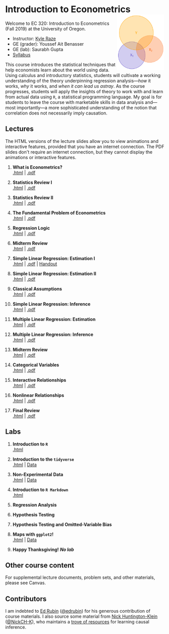 # Introduction to Econometrics <img align="right" height="175" src="fig_venn.png">

Welcome to EC 320: Introduction to Econometrics (Fall 2019) at the University of Oregon.

- Instructor: [Kyle Raze](https://kyleraze.com)
- GE (grader): Youssef Ait Benasser
- GE (lab): Saurabh Gupta 
- [Syllabus](https://raw.githack.com/kyleraze/EC320_Econometrics/master/Syllabus/syllabus.pdf)

This course introduces the statistical techniques that help economists learn about the world using data. Using calculus and introductory statistics, students will cultivate a working understanding of the theory underpinning regression analysis&mdash;*how* it works, *why* it works, and *when it can lead us astray*. As the course progresses, students will apply the insights of theory to work with and learn from actual data using `R`, a statistical programming language. My goal is for students to leave the course with marketable skills in data analysis and&mdash;most importantly&mdash;a more sophisticated understanding of the notion that correlation does not necessarily imply causation.

## Lectures

The HTML versions of the lecture slides allow you to view animations and interactive features, provided that you have an internet connection. The PDF slides don't require an internet connection, but they cannot display the animations or interactive features.

1. **What is Econometrics?** <br> [.html](https://raw.githack.com/kyleraze/EC320_Econometrics/master/Lectures/01-Introduction/01-Introduction.html) | [.pdf](https://raw.githack.com/kyleraze/EC320_Econometrics/master/Lectures/01-Introduction/01-Introduction.pdf)

2. **Statistics Review I** <br> [.html](https://raw.githack.com/kyleraze/EC320_Econometrics/master/Lectures/02-Statistics_Review/02-Statistics_Review.html) | [.pdf](https://raw.githack.com/kyleraze/EC320_Econometrics/master/Lectures/02-Statistics_Review/02-Statistics_Review.pdf)

3. **Statistics Review II** <br> [.html](https://raw.githack.com/kyleraze/EC320_Econometrics/master/Lectures/03-Statistics_Review/03-Statistics_Review.html) | [.pdf](https://raw.githack.com/kyleraze/EC320_Econometrics/master/master/Lectures/03-Statistics_Review/03-Statistics_Review.pdf)

4. **The Fundamental Problem of Econometrics** <br> [.html](https://raw.githack.com/kyleraze/EC320_Econometrics/master/Lectures/04-Fundamental_Econometric_Problem/04-Fundamental_Econometric_Problem.html) | [.pdf](https://raw.githack.com/kyleraze/EC320_Econometrics/master/master/Lectures/04-Fundamental_Econometric_Problem/04-Fundamental_Econometric_Problem.pdf)

5. **Regression Logic** <br> [.html](https://raw.githack.com/kyleraze/EC320_Econometrics/master/Lectures/05-Regression_Logic/05-Regression_Logic.html) | [.pdf](https://raw.githack.com/kyleraze/EC320_Econometrics/master/Lectures/05-Regression_Logic/05-Regression_Logic.pdf)

6. **Midterm Review** <br> [.html](https://raw.githack.com/kyleraze/EC320_Econometrics/master/Lectures/06-Midterm_Review/06-Midterm_Review.html) | [.pdf](https://raw.githack.com/kyleraze/EC320_Econometrics/master/Lectures/06-Midterm_Review/06-Midterm_Review.pdf)

7. **Simple Linear Regression: Estimation I** <br> [.html](https://raw.githack.com/kyleraze/EC320_Econometrics/master/Lectures/07-Simple_Linear_Regression_Estimation/07-Simple_Linear_Regression_Estimation.html) | [.pdf](https://raw.githack.com/kyleraze/EC320_Econometrics/master/Lectures/07-Simple_Linear_Regression_Estimation/07-Simple_Linear_Regression_Estimation.pdf) | [Handout](https://raw.githack.com/kyleraze/EC320_Econometrics/master/Lectures/07-Simple_Linear_Regression_Estimation/07-SLR_Estimation_handout.pdf)

8. **Simple Linear Regression: Estimation II** <br> [.html](https://raw.githack.com/kyleraze/EC320_Econometrics/master/Lectures/08-Simple_Linear_Regression_Estimation/08-Simple_Linear_Regression_Estimation.html) | [.pdf](https://raw.githack.com/kyleraze/EC320_Econometrics/master/Lectures/08-Simple_Linear_Regression_Estimation/08-Simple_Linear_Regression_Estimation.pdf)

9. **Classical Assumptions** <br> [.html](https://raw.githack.com/kyleraze/EC320_Econometrics/master/Lectures/09-Classical_Assumptions/09-Classical_Assumptions.html) | [.pdf](https://raw.githack.com/kyleraze/EC320_Econometrics/master/Lectures/09-Classical_Assumptions/09-Classical_Assumptions.pdf)

10. **Simple Linear Regression: Inference** <br> [.html](https://raw.githack.com/kyleraze/EC320_Econometrics/master/Lectures/10-Simple_Linear_Regression_Inference/10-Simple_Linear_Regression_Inference.html) | [.pdf](https://raw.githack.com/kyleraze/EC320_Econometrics/master/Lectures/10-Simple_Linear_Regression_Inference/10-Simple_Linear_Regression_Inference.pdf)

11. **Multiple Linear Regression: Estimation** <br> [.html](https://raw.githack.com/kyleraze/EC320_Econometrics/master/Lectures/11-Multiple_Linear_Regression_Estimation/11-Multiple_Linear_Regression_Estimation.html) | [.pdf](https://raw.githack.com/kyleraze/EC320_Econometrics/master/Lectures/11-Multiple_Linear_Regression_Estimation/11-Multiple_Linear_Regression_Estimation.pdf)

12. **Multiple Linear Regression: Inference** <br> [.html](https://raw.githack.com/kyleraze/EC320_Econometrics/master/Lectures/12-Multiple_Linear_Regression_Inference/12-Multiple_Linear_Regression_Inference.html) | [.pdf](https://raw.githack.com/kyleraze/EC320_Econometrics/master/Lectures/12-Multiple_Linear_Regression_Inference/12-Multiple_Linear_Regression_Inference.pdf)

13. **Midterm Review** <br> [.html](https://raw.githack.com/kyleraze/EC320_Econometrics/master/Lectures/13-Midterm_Review/13-Midterm_Review.html) | [.pdf](https://raw.githack.com/kyleraze/EC320_Econometrics/master/Lectures/13-Midterm_Review/13-Midterm_Review.pdf)

14. **Categorical Variables** <br> [.html](https://raw.githack.com/kyleraze/EC320_Econometrics/master/Lectures/14-Categorical_Variables/14-Categorical_Variables.html) | [.pdf](https://raw.githack.com/kyleraze/EC320_Econometrics/master/Lectures/14-Categorical_Variables/14-Categorical_Variables.pdf)

15. **Interactive Relationships** <br> [.html](https://raw.githack.com/kyleraze/EC320_Econometrics/master/Lectures/15-Interactive_Relationships/15-Interactive_Relationships.html) | [.pdf](https://raw.githack.com/kyleraze/EC320_Econometrics/master/Lectures/15-Interactive_Relationships/15-Interactive_Relationships.pdf)

16. **Nonlinear Relationships** <br> [.html](https://raw.githack.com/kyleraze/EC320_Econometrics/master/Lectures/16-Nonlinear_Relationships/16-Nonlinear_Relationships.html) | [.pdf](https://raw.githack.com/kyleraze/EC320_Econometrics/master/Lectures/16-Nonlinear_Relationships/16-Nonlinear_Relationships.pdf)

17. **Final Review** <br> [.html](https://raw.githack.com/kyleraze/EC320_Econometrics/master/Lectures/17-Final_Review/17-Final_Review.html) | [.pdf](https://raw.githack.com/kyleraze/EC320_Econometrics/master/Lectures/17-Final_Review/17-Final_Review.pdf)

## Labs

1. **Introduction to `R`** <br> [.html](https://raw.githack.com/kyleraze/EC320_Econometrics/master/Labs/01-Introduction_R/01-Introduction_R.html)

2. **Introduction to the `tidyverse`** <br> [.html](https://raw.githack.com/kyleraze/EC320_Econometrics/master/Labs/02-Introduction_tidyverse/02-Introduction_tidyverse.html) | [Data](https://raw.githack.com/kyleraze/EC320_Econometrics/master/Labs/02-Introduction_tidyverse/02-Introduction_tidyverse_data.csv)

3. **Non-Experimental Data** <br> [.html](https://raw.githack.com/kyleraze/EC320_Econometrics/master/Labs/03-Non_Experimental_Data/03-Non_Experimental_Data.html) | [Data](https://raw.githack.com/kyleraze/EC320_Econometrics/master/Labs/03-Non_Experimental_Data/03-Non_Experimental_Data_data.csv)

4. **Introduction to `R Markdown`** <br> [.html](https://raw.githack.com/kyleraze/EC320_Econometrics/master/Labs/04-Introduction_Rmarkdown/04-Introduction_Rmarkdown.html)

5. **Regression Analysis**

6. **Hypothesis Testing**

7. **Hypothesis Testing and Omitted-Variable Bias**

8. **Maps with `ggplot2`!** <br> [.html](https://raw.githack.com/kyleraze/EC320_Econometrics/master/Labs/08-Maps/08-Maps.html) | [Data](https://raw.githack.com/kyleraze/EC320_Econometrics/master/Labs/08-Maps/social_mobility.csv)

9. **Happy Thanksgiving!** ***No lab*** 

## Other course content

For supplemental lecture documents, problem sets, and other materials, please see Canvas.

## Contributors

I am indebted to [Ed Rubin](http://edrub.in/) ([@edrubin](https://github.com/edrubin)) for his generous contribution of course materials. I also source some material from [Nick Huntington-Klein](https://nickchk.com/) ([@NickCH-K](https://github.com/NickCH-K)), who maintains a [trove of resources](https://nickchk.com/causalgraphs.html) for learning causal inference. 
